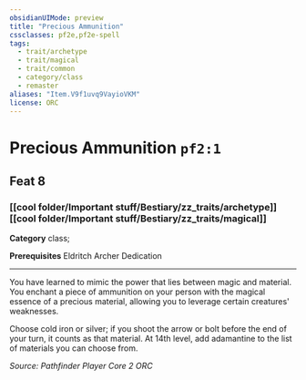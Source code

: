```yaml
---
obsidianUIMode: preview
title: "Precious Ammunition"
cssclasses: pf2e,pf2e-spell
tags:
  - trait/archetype
  - trait/magical
  - trait/common
  - category/class
  - remaster
aliases: "Item.V9f1uvq9VayioVKM"
license: ORC
---
```

# Precious Ammunition `pf2:1`
## Feat 8
### [[cool folder/Important stuff/Bestiary/zz_traits/archetype]][[cool folder/Important stuff/Bestiary/zz_traits/magical]]

**Category** class; 



**Prerequisites** Eldritch Archer Dedication
* * *
You have learned to mimic the power that lies between magic and material. You enchant a piece of ammunition on your person with the magical essence of a precious material, allowing you to leverage certain creatures' weaknesses.

Choose cold iron or silver; if you shoot the arrow or bolt before the end of your turn, it counts as that material. At 14th level, add adamantine to the list of materials you can choose from.

*Source: Pathfinder Player Core 2*
*ORC*